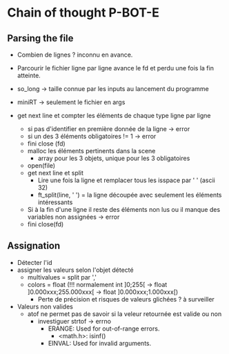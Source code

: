 # Chain of thought P-BOT-E
## Parsing the file

- Combien de lignes ? inconnu en avance.
- Parcourir le fichier ligne par ligne avance le fd et perdu une fois la fin atteinte.
- so_long -> taille connue par les inputs au lancement du programme
- miniRT -> seulement le fichier en args

- get next line et compter les éléments de chaque type ligne par ligne
	- si pas d'identifier en première donnée de la ligne -> error
	- si un des 3 éléments obligatoires != 1 -> error
	- fini close (fd)
	- malloc les éléments pertinents dans la scene 
		- array pour les 3 objets, unique pour les 3 obligatoires
	- open(file)
	- get next line et split
		- Lire une fois la ligne et remplacer tous les isspace par ' ' (ascii 32)
		- ft_split(line, ' ') = la ligne découpée avec seulement les éléments intéressants
	- Si à la fin d'une ligne il reste des éléments non lus ou il manque des variables non assignées -> error
	- fini close(fd)

## Assignation

- Détecter l'id
- assigner les valeurs selon l'objet détecté
	- multivalues = split par ','
	- colors = float (!!! normalement int ]0;255[ -> float ]0.000xxx;255.000xxx[ -> float ]0.000xxx;1.000xxx[)
		- Perte de précision et risques de valeurs glichées ? à surveiller
- Valeurs non valides
	- atof ne permet pas de savoir si la veleur retournée est valide ou non
		- investiguer strtof -> errno
			- ERANGE: Used for out-of-range errors.
				- <math.h>: isinf()
			- EINVAL: Used for invalid arguments.

